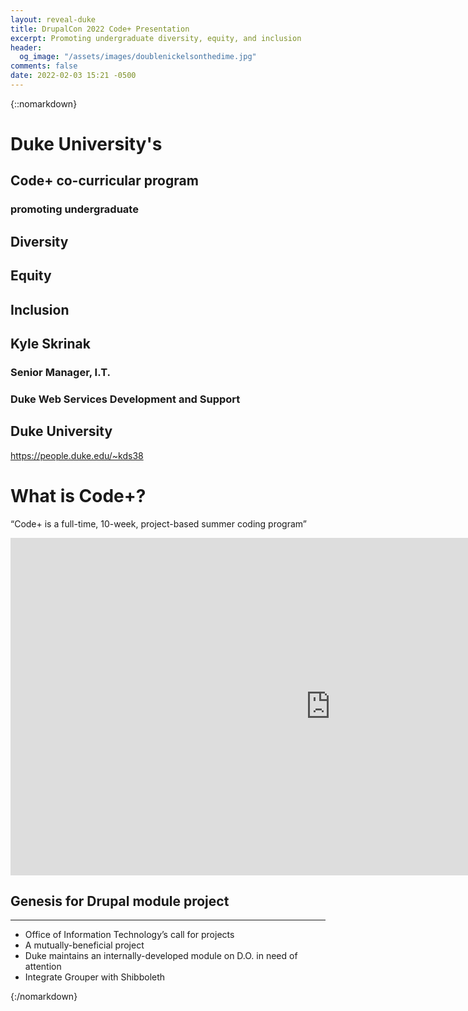 ```yaml
---
layout: reveal-duke
title: DrupalCon 2022 Code+ Presentation
excerpt: Promoting undergraduate diversity, equity, and inclusion
header:
  og_image: "/assets/images/doublenickelsonthedime.jpg"
comments: false
date: 2022-02-03 15:21 -0500
---
```

{::nomarkdown}

# Duke University's

## Code+ co-curricular program

### promoting undergraduate

## Diversity

## Equity

## Inclusion



## Kyle Skrinak

### Senior Manager, I.T.

### Duke Web Services Development and Support

## Duke University

https://people.duke.edu/~kds38




# What is Code+?

“Code+ is a full-time, 10-week, project-based summer coding program”

<iframe width="1024" height="540" src="https://www.youtube.com/embed/UWS0kbl4rVk" title="YouTube video player" frameborder="0" allow="accelerometer; autoplay; clipboard-write; encrypted-media; gyroscope; picture-in-picture" allowfullscreen></iframe>



## Genesis for Drupal module project

---

* Office of Information Technology’s call for projects
* A mutually-beneficial project
* Duke maintains an internally-developed module on D.O. in need of attention
* Integrate Grouper with Shibboleth



{:/nomarkdown}
